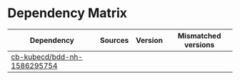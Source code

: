 # Dependency Matrix

Dependency | Sources | Version | Mismatched versions
---------- | ------- | ------- | -------------------
[cb-kubecd/bdd-nh-1586295754](https://github.com/cb-kubecd/bdd-nh-1586295754.git) |  | []() | 
